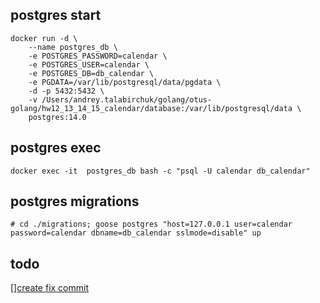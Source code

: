 ## postgres start
```
docker run -d \
    --name postgres_db \
    -e POSTGRES_PASSWORD=calendar \
    -e POSTGRES_USER=calendar \
    -e POSTGRES_DB=db_calendar \
    -e PGDATA=/var/lib/postgresql/data/pgdata \
    -d -p 5432:5432 \
    -v /Users/andrey.talabirchuk/golang/otus-golang/hw12_13_14_15_calendar/database:/var/lib/postgresql/data \
    postgres:14.0
```
## postgres exec 
`docker exec -it  postgres_db bash -c "psql -U calendar db_calendar"`

## postgres migrations 
`# cd ./migrations; goose postgres "host=127.0.0.1 user=calendar password=calendar dbname=db_calendar sslmode=disable" up`

## todo
[][create fix commit](https://github.com/avtalabirchuk/otus-golang/pull/16)